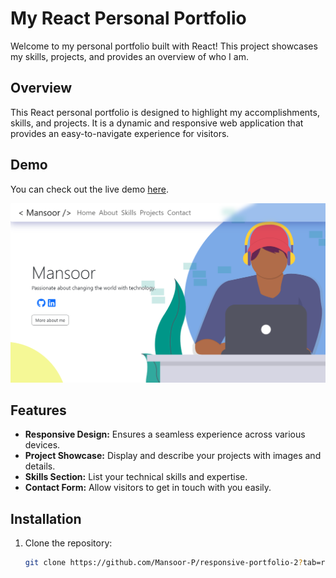 # My React Personal Portfolio

Welcome to my personal portfolio built with React! This project showcases my skills, projects, and provides an overview of who I am.

## Overview

This React personal portfolio is designed to highlight my accomplishments, skills, and projects. It is a dynamic and responsive web application that provides an easy-to-navigate experience for visitors.

## Demo

You can check out the live demo [here](https://mansoorsportfolio.netlify.app/).

![Portfolio Demo](./public/assets/screen-shots/home.png)

## Features

- **Responsive Design:** Ensures a seamless experience across various devices.
- **Project Showcase:** Display and describe your projects with images and details.
- **Skills Section:** List your technical skills and expertise.
- **Contact Form:** Allow visitors to get in touch with you easily.

## Installation

1. Clone the repository:

   ```bash
   git clone https://github.com/Mansoor-P/responsive-portfolio-2?tab=readme-ov-file.git
